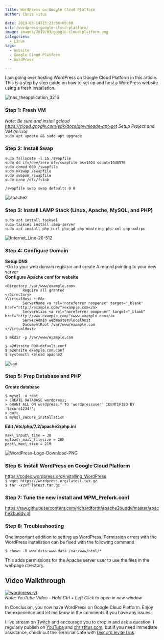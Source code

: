 ```yaml
---
title: WordPress on Google Cloud Platform
author: Chris Titus

date: 2019-03-14T15:23:56+00:00
url: /wordpress-google-cloud-platform/
image: images/2019/03/google-cloud-platform.png
categories:
  - Linux
tags:
  - Website
  - Google Cloud Platform
  - WordPress

---
```

I am going over hosting WordPress on Google Cloud Platform in this article. This is a step by step guide on how to set up and host a WordPress website using a fresh installation. <!--more-->

![nas_theapplication_3216](/images/2019/03/nas_theapplication_3216.png)

### Step 1: Fresh VM

_Note: Be sure and install gcloud https://cloud.google.com/sdk/docs/downloads-apt-get
Setup Project and VM (micro)_  
```sudo apt update && sudo apt upgrade```

### Step 2: Install Swap
```
sudo fallocate -l 1G /swapfile  
sudo dd if=/dev/zero of=/swapfile bs=1024 count=1048576  
sudo chmod 600 /swapfile  
sudo mkswap /swapfile  
sudo swapon /swapfile  
sudo nano /etc/fstab  
```
`/swapfile swap swap defaults 0 0`

![apache2](/images/2019/03/apache2.png)

### Step 3: Install LAMP Stack (Linux, Apache, MySQL, and PHP)

```
sudo apt install tasksel
sudo tasksel install lamp-server
sudo apt install php-curl php-gd php-mbstring php-xml php-xmlrpc
```

![Internet_Line-20-512](/images/2019/03/Internet_Line-20-512.png)

### Step 4: Configure Domain

**Setup DNS**  
-Go to your web domain registrar and create A record pointing to your new server  
**Configure Apache conf for website**  
```
<Directory /var/www/example.com>  
        Require all granted  
</Directory>  
<VirtualHost *:80>  
        ServerName <a rel="noreferrer noopener" target="_blank" href="http://example.com/">example.com</a>  
        ServerAlias <a rel="noreferrer noopener" target="_blank" href="http://www.example.com/">www.example.com</a>  
        ServerAdmin webmaster@localhost  
        DocumentRoot /var/www/example.com  
</VirtualHost>
```

`$ mkdir -p /var/www/example.com`

`$ a2dissite 000-default.conf`  
`$ a2ensite example.com.conf`  
`$ systemctl reload apache2`

![san](/images/2019/03/san.png)

### Step 5: Prep Database and PHP

**Create database**
```
$ mysql -u root  
> CREATE DATABASE wordpress;  
> GRANT ALL ON wordpress.* TO 'wordpressuser' IDENTIFIED BY 'Secure1234!';  
> quit  
$ mysql_secure_installation
```

**Edit /etc/php/7.2/apache2/php.ini**  
```
max\_input\_time = 30  
upload\_max\_filesize = 20M  
post\_max\_size = 21M
```
![WordPress-Logo-Download-PNG](/images/2019/03/WordPress-Logo-Download-PNG.png)

### Step 6: Install WordPress on Google Cloud Platform

https://codex.wordpress.org/Installing_WordPress  
`$ wget https://wordpress.org/latest.tar.gz`  
`$ tar -xzvf latest.tar.gz` 

### Step 7: Tune the new install and MPM_Prefork.conf
https://raw.githubusercontent.com/richardforth/apache2buddy/master/apache2buddy.pl

### Step 8: Troubleshooting

One important addition to setting up WordPress. Permission errors with the WordPress installation can be fixed with the following command. 

`$ chown -R www-data:www-data /var/www/html/*`

This adds permissions for the Apache server user to use the files in the webpage directory.

## Video Walkthrough

[![wordpress-yt](https://img.youtube.com/vi/vIJdypOqlL4/0.jpg)](https://www.youtube.com/watch?v=vIJdypOqlL4)  
_Note: YouTube Video - Hold Ctrl + Left Click to open in new window_

In Conclusion, you now have WordPress on Google Cloud Platform. Enjoy the experience and let me know in the comments if you have any issues. 

I live stream on [Twitch][1] and encourage you to drop in and ask a question. I regularly publish on [YouTube][2] and [christitus.com][3], but if you need immediate assistance, check out the Terminal Cafe with [Discord Invite Link][4].

 [1]: https://twitch.tv/christitustech
 [2]: https://www.youtube.com/c/ChrisTitusTech
 [3]: /
 [4]: /discord
